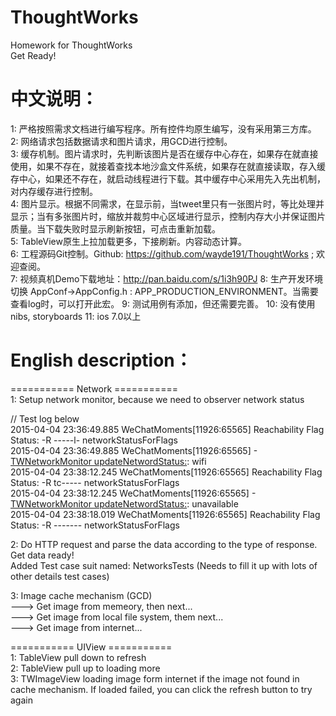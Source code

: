 # ThoughtWorks   
Homework for ThoughtWorks   
Get Ready!

# 中文说明：

1: 严格按照需求文档进行编写程序。所有控件均原生编写，没有采用第三方库。   
2: 网络请求包括数据请求和图片请求，用GCD进行控制。   
3: 缓存机制。图片请求时，先判断该图片是否在缓存中心存在，如果存在就直接使用，如果不存在，就接着查找本地沙盒文件系统，如果存在就直接读取，存入缓存中心，如果还不存在，就启动线程进行下载。其中缓存中心采用先入先出机制，对内存缓存进行控制。   
4: 图片显示。根据不同需求，在显示前，当tweet里只有一张图片时，等比处理并显示；当有多张图片时，缩放并裁剪中心区域进行显示，控制内存大小并保证图片质量。当下载失败时显示刷新按钮，可点击重新加载。   
5: TableView原生上拉加载更多，下接刷新。内容动态计算。   
6: 工程源码Git控制。Github: https://github.com/wayde191/ThoughtWorks ; 欢迎查阅。   
7: 视频真机Demo下载地址：http://pan.baidu.com/s/1i3h90PJ
8: 生产开发环境切换 AppConf->AppConfig.h : APP_PRODUCTION_ENVIRONMENT。当需要查看log时，可以打开此宏。
9: 测试用例有添加，但还需要完善。
10: 没有使用nibs, storyboards
11: ios 7.0以上

# English description：
=========== Network ===========   
1: Setup network monitor, because we need to observer network status   

// Test log below   
2015-04-04 23:36:49.885 WeChatMoments[11926:65565] Reachability Flag Status: -R -----l- networkStatusForFlags   
2015-04-04 23:36:49.885 WeChatMoments[11926:65565] -[TWNetworkMonitor updateNetwordStatus:](92): wifi   
2015-04-04 23:38:12.245 WeChatMoments[11926:65565] Reachability Flag Status: -R tc----- networkStatusForFlags   
2015-04-04 23:38:12.245 WeChatMoments[11926:65565] -[TWNetworkMonitor updateNetwordStatus:](92): unavailable   
2015-04-04 23:38:18.019 WeChatMoments[11926:65565] Reachability Flag Status: -R ------- networkStatusForFlags    

2: Do HTTP request and parse the data according to the type of response. Get data ready!   
Added Test case suit named: NetworksTests (Needs to fill it up with lots of other details test cases)   

3: Image cache mechanism (GCD)   
---> Get image from memeory, then next...      
---> Get image from local file system, them next...   
---> Get image from internet...   

=========== UIView ===========    
1: TableView pull down to refresh   
2: TableView pull up to loading more   
3: TWImageView loading image form internet if the image not found in cache mechanism. If loaded failed, you can click the refresh button to try again   
